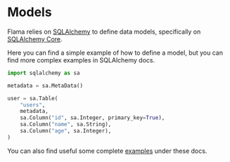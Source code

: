 # Models

Flama relies on [SQLAlchemy](https://www.sqlalchemy.org/) to define data models, specifically on [SQLAlchemy Core](https://docs.sqlalchemy.org/core/).

Here you can find a simple example of how to define a model, but you can find more complex examples in SQLAlchemy docs.

```python
import sqlalchemy as sa

metadata = sa.MetaData()

user = sa.Table(
    "users",
    metadata,
    sa.Column("id", sa.Integer, primary_key=True), 
    sa.Column("name", sa.String), 
    sa.Column("age", sa.Integer),
)
```

You can also find useful some complete [examples](examples.md) under these docs.